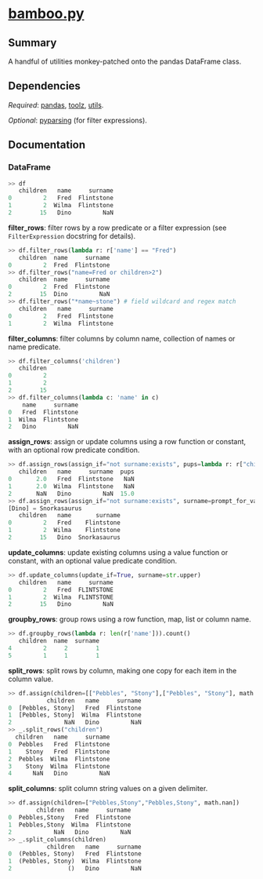 # [bamboo.py](bamboo.py)

## Summary 

A handful of utilities monkey-patched onto the pandas DataFrame class.

## Dependencies
*Required*: [pandas](http://pandas.pydata.org/), [toolz](http://toolz.readthedocs.io/en/latest/index.html), [utils](utils.md).

*Optional*: [pyparsing](http://pyparsing.wikispaces.com/) (for filter expressions).
 
## Documentation

### DataFrame

```python
>> df
   children   name     surname
0         2   Fred  Flintstone
1         2  Wilma  Flintstone
2        15   Dino         NaN
```

**filter_rows**: filter rows by a row predicate or a filter expression (see `FilterExpression` docstring for details).

```python
>> df.filter_rows(lambda r: r['name'] == "Fred")
   children  name     surname
0         2  Fred  Flintstone
>> df.filter_rows("name=Fred or children>2")
   children  name     surname
0         2  Fred  Flintstone
2        15  Dino         NaN
>> df.filter_rows("*name~stone") # field wildcard and regex match
   children   name     surname
0         2   Fred  Flintstone
1         2  Wilma  Flintstone
```

**filter_columns**: filter columns by column name, collection of names or name predicate.

```python
>> df.filter_columns('children')
   children
0         2
1         2
2        15
>> df.filter_columns(lambda c: 'name' in c)
    name     surname
0   Fred  Flintstone
1  Wilma  Flintstone
2   Dino         NaN
```

**assign_rows**: assign or update columns using a row function or constant, with an optional row predicate condition.

```python
>> df.assign_rows(assign_if="not surname:exists", pups=lambda r: r["children"], children=None)
   children   name     surname  pups
0       2.0   Fred  Flintstone   NaN
1       2.0  Wilma  Flintstone   NaN
2       NaN   Dino         NaN  15.0
>> df.assign_rows(assign_if="not surname:exists", surname=prompt_for_value(prompt=lambda r: r["name"]))
[Dino] = Snorkasaurus
   children   name       surname
0         2   Fred    Flintstone
1         2  Wilma    Flintstone
2        15   Dino  Snorkasaurus
```

**update_columns**: update existing columns using a value function or constant, with an optional value predicate condition.

```python
>> df.update_columns(update_if=True, surname=str.upper)
   children   name     surname
0         2   Fred  FLINTSTONE
1         2  Wilma  FLINTSTONE
2        15   Dino         NaN
```

**groupby_rows**: group rows using a row function, map, list or column name.

```python
>> df.groupby_rows(lambda r: len(r['name'])).count()
   children  name  surname
4         2     2        1
5         1     1        1
```

**split_rows**: split rows by column, making one copy for each item in the column value.

```python
>> df.assign(children=[["Pebbles", "Stony"],["Pebbles", "Stony"], math.nan])
           children   name     surname
0  [Pebbles, Stony]   Fred  Flintstone
1  [Pebbles, Stony]  Wilma  Flintstone
2               NaN   Dino         NaN
>> _.split_rows("children")
  children   name     surname
0  Pebbles   Fred  Flintstone
1    Stony   Fred  Flintstone
2  Pebbles  Wilma  Flintstone
3    Stony  Wilma  Flintstone
4      NaN   Dino         NaN
```

**split_columns**: split column string values on a given delimiter.

```python
>> df.assign(children=["Pebbles,Stony","Pebbles,Stony", math.nan])
        children   name     surname
0  Pebbles,Stony   Fred  Flintstone
1  Pebbles,Stony  Wilma  Flintstone
2            NaN   Dino         NaN
>> _.split_columns(children)
           children   name     surname
0  (Pebbles, Stony)   Fred  Flintstone
1  (Pebbles, Stony)  Wilma  Flintstone
2                ()   Dino         NaN
```